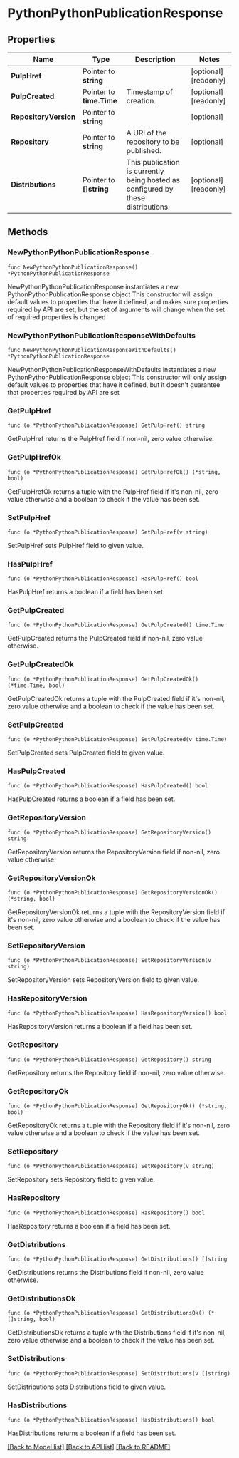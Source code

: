 # PythonPythonPublicationResponse

## Properties

Name | Type | Description | Notes
------------ | ------------- | ------------- | -------------
**PulpHref** | Pointer to **string** |  | [optional] [readonly] 
**PulpCreated** | Pointer to **time.Time** | Timestamp of creation. | [optional] [readonly] 
**RepositoryVersion** | Pointer to **string** |  | [optional] 
**Repository** | Pointer to **string** | A URI of the repository to be published. | [optional] 
**Distributions** | Pointer to **[]string** | This publication is currently being hosted as configured by these distributions. | [optional] [readonly] 

## Methods

### NewPythonPythonPublicationResponse

`func NewPythonPythonPublicationResponse() *PythonPythonPublicationResponse`

NewPythonPythonPublicationResponse instantiates a new PythonPythonPublicationResponse object
This constructor will assign default values to properties that have it defined,
and makes sure properties required by API are set, but the set of arguments
will change when the set of required properties is changed

### NewPythonPythonPublicationResponseWithDefaults

`func NewPythonPythonPublicationResponseWithDefaults() *PythonPythonPublicationResponse`

NewPythonPythonPublicationResponseWithDefaults instantiates a new PythonPythonPublicationResponse object
This constructor will only assign default values to properties that have it defined,
but it doesn't guarantee that properties required by API are set

### GetPulpHref

`func (o *PythonPythonPublicationResponse) GetPulpHref() string`

GetPulpHref returns the PulpHref field if non-nil, zero value otherwise.

### GetPulpHrefOk

`func (o *PythonPythonPublicationResponse) GetPulpHrefOk() (*string, bool)`

GetPulpHrefOk returns a tuple with the PulpHref field if it's non-nil, zero value otherwise
and a boolean to check if the value has been set.

### SetPulpHref

`func (o *PythonPythonPublicationResponse) SetPulpHref(v string)`

SetPulpHref sets PulpHref field to given value.

### HasPulpHref

`func (o *PythonPythonPublicationResponse) HasPulpHref() bool`

HasPulpHref returns a boolean if a field has been set.

### GetPulpCreated

`func (o *PythonPythonPublicationResponse) GetPulpCreated() time.Time`

GetPulpCreated returns the PulpCreated field if non-nil, zero value otherwise.

### GetPulpCreatedOk

`func (o *PythonPythonPublicationResponse) GetPulpCreatedOk() (*time.Time, bool)`

GetPulpCreatedOk returns a tuple with the PulpCreated field if it's non-nil, zero value otherwise
and a boolean to check if the value has been set.

### SetPulpCreated

`func (o *PythonPythonPublicationResponse) SetPulpCreated(v time.Time)`

SetPulpCreated sets PulpCreated field to given value.

### HasPulpCreated

`func (o *PythonPythonPublicationResponse) HasPulpCreated() bool`

HasPulpCreated returns a boolean if a field has been set.

### GetRepositoryVersion

`func (o *PythonPythonPublicationResponse) GetRepositoryVersion() string`

GetRepositoryVersion returns the RepositoryVersion field if non-nil, zero value otherwise.

### GetRepositoryVersionOk

`func (o *PythonPythonPublicationResponse) GetRepositoryVersionOk() (*string, bool)`

GetRepositoryVersionOk returns a tuple with the RepositoryVersion field if it's non-nil, zero value otherwise
and a boolean to check if the value has been set.

### SetRepositoryVersion

`func (o *PythonPythonPublicationResponse) SetRepositoryVersion(v string)`

SetRepositoryVersion sets RepositoryVersion field to given value.

### HasRepositoryVersion

`func (o *PythonPythonPublicationResponse) HasRepositoryVersion() bool`

HasRepositoryVersion returns a boolean if a field has been set.

### GetRepository

`func (o *PythonPythonPublicationResponse) GetRepository() string`

GetRepository returns the Repository field if non-nil, zero value otherwise.

### GetRepositoryOk

`func (o *PythonPythonPublicationResponse) GetRepositoryOk() (*string, bool)`

GetRepositoryOk returns a tuple with the Repository field if it's non-nil, zero value otherwise
and a boolean to check if the value has been set.

### SetRepository

`func (o *PythonPythonPublicationResponse) SetRepository(v string)`

SetRepository sets Repository field to given value.

### HasRepository

`func (o *PythonPythonPublicationResponse) HasRepository() bool`

HasRepository returns a boolean if a field has been set.

### GetDistributions

`func (o *PythonPythonPublicationResponse) GetDistributions() []string`

GetDistributions returns the Distributions field if non-nil, zero value otherwise.

### GetDistributionsOk

`func (o *PythonPythonPublicationResponse) GetDistributionsOk() (*[]string, bool)`

GetDistributionsOk returns a tuple with the Distributions field if it's non-nil, zero value otherwise
and a boolean to check if the value has been set.

### SetDistributions

`func (o *PythonPythonPublicationResponse) SetDistributions(v []string)`

SetDistributions sets Distributions field to given value.

### HasDistributions

`func (o *PythonPythonPublicationResponse) HasDistributions() bool`

HasDistributions returns a boolean if a field has been set.


[[Back to Model list]](../README.md#documentation-for-models) [[Back to API list]](../README.md#documentation-for-api-endpoints) [[Back to README]](../README.md)


